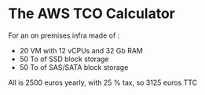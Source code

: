 # The AWS TCO Calculator

For an on premises infra made of : 
* 20 VM with 12 vCPUs and 32 Gb RAM 
* 50 To of SSD block storage
* 50 To of SAS/SATA block storage

All is 2500 euros yearly, with 25 % tax, so 3125 euros TTC
